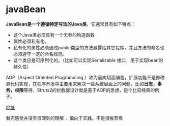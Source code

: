 # javaBean 

**JavaBean是一个遵循特定写法的Java类**，它通常具有如下特点：

- 这个Java类必须具有一个无参的构造函数
- 属性必须私有化。
- 私有化的属性必须通过public类型的方法暴露给其它程序，并且方法的命名也必须遵守一定的命名规范。
- 这个类应是可序列化的。（比如可以实现Serializable 接口，用于实现bean的持久性）







AOP（Aspect Oriented Programming ）称为面向切面编程，扩展功能不是修改源代码实现，在程序开发中主要用来解决一些系统层面上的问题，比如**日志，事务，权限**等待，Struts2的拦截器设计就是基于AOP的思想，是个比较经典的例子。





[地址](https://github.com/frank-lam/fullstack-tutorial)

看完感觉并没有很深刻的理解 ，偏向于实践。不是很推荐看

